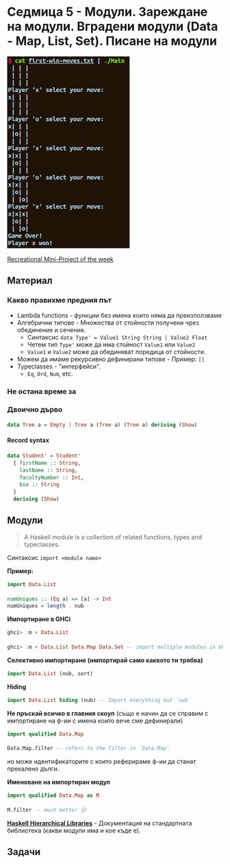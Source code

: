# Седмица 5 - Модули. Зареждане на модули. Вградени модули (Data - Map, List, Set). Писане на модули

![Tic Tac Toe](../assets/tic-tac-toe.png)

[Recreational Mini-Project of the week](./week-5/TicTacToe)

## Материал

### Какво правихме предния път

- Lambda functions - функции без имена които няма да преизползваме
- Алгебрични типове - Множества от стойности получени чрез обединение и сечение.
  - Синтаксис `data Type' = Value1 String String | Value2 Float`
  - Четем тип `Type'` може да има стойност `Value1` или `Value2`
  - `Value1` и `Value2` може да обединяват поредица от стойности.
- Можем да имаме рекурсивно дефинирани типове - Пример: `[]`
- Typeclasses - "интерфейси".
  - `Eq`, `Ord`, `Num`, etc.

### Не остана време за

### Двоично дърво

```hs
data Tree a = Empty | Tree a (Tree a) (Tree a) deriving (Show)
```

#### Record syntax

```hs
data Student' = Student'
  { firstName :: String,
    lastName :: String,
    facultyNumber :: Int,
    bio :: String
  }
  deriving (Show)
```

## Модули

> A Haskell module is a collection of related functions, types and typeclasses.

Синтаксис `import <module name>`

**Пример:**

```hs
import Data.List

numUniques :: (Eq a) => [a] -> Int
numUniques = length . nub
```

**Импортиране в GHCi**

```hs
ghci> :m + Data.List

ghci> :m + Data.List Data.Map Data.Set -- import multiple modules in GHCi
```

**Селективно импортиране (импортирай само каквото ти трябва)**

```hs
import Data.List (nub, sort)
```

**Hiding**

```hs
import Data.List hiding (nub) -- Import everything but `nub`
```

**Не пръскай всичко в главния скоуп** (също е начин да се справим с импортиране на ф-ии с имена които вече сме дефинирали)

```hs
import qualified Data.Map

Data.Map.filter -- refers to the filter in `Data.Map`
```

но може идентификаторите с които реферираме ф-ии да станат прекалено дълги.

**Именоване на импортиран модул**

```hs
import qualified Data.Map as M

M.filter -- much better 😌
```

**[Haskell Hierarchical Libraries](https://downloads.haskell.org/~ghc/latest/docs/html/libraries/)** - Документация на стандартната библиотека (какви модули има и кое къде е).

## Задачи

<!-- TODO -->

